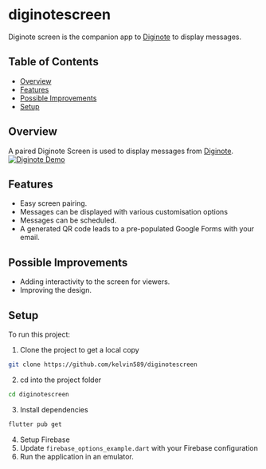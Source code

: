 # diginotescreen

Diginote screen is the companion app to [Diginote](https://github.com/kelvin589/diginote) to display messages.

## Table of Contents
* [Overview](#overview)
* [Features](#features)
* [Possible Improvements](#possible-improvements)
* [Setup](#setup)

## Overview
A paired Diginote Screen is used to display messages from [Diginote](https://github.com/kelvin589/diginote).
[![Diginote Demo](https://img.youtube.com/vi/rFyTfdWfLe4/0.jpg)](https://www.youtube.com/watch?v=rFyTfdWfLe4 "Diginote Demo")

## Features
* Easy screen pairing.
* Messages can be displayed with various customisation options
* Messages can be scheduled.
* A generated QR code leads to a pre-populated Google Forms with your email.

## Possible Improvements
* Adding interactivity to the screen for viewers. 
* Improving the design.

## Setup
To run this project:
1. Clone the project to get a local copy
``` bash
git clone https://github.com/kelvin589/diginotescreen
```
2. cd into the project folder
``` bash
cd diginotescreen
```
3. Install dependencies
``` bash
flutter pub get
```
4. Setup Firebase
5. Update ```firebase_options_example.dart``` with your Firebase configuration
6. Run the application in an emulator.
